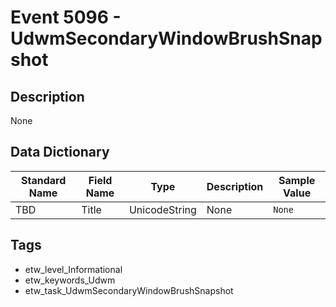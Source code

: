 # Event 5096 - UdwmSecondaryWindowBrushSnapshot

## Description
None

## Data Dictionary
|Standard Name|Field Name|Type|Description|Sample Value|
|---|---|---|---|---|
|TBD|Title|UnicodeString|None|`None`|

## Tags
* etw_level_Informational
* etw_keywords_Udwm
* etw_task_UdwmSecondaryWindowBrushSnapshot